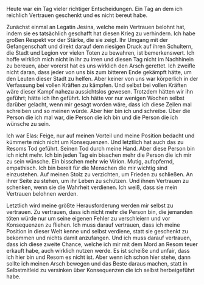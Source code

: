 Heute war ein Tag vieler richtiger Entscheidungen. Ein Tag an dem ich reichlich Vertrauen geschenkt und es nicht bereut habe.

Zunächst einmal an Legatin Jesina, welche mein Vertrauen belohnt hat, indem sie es tatsächlich geschafft hat diesen Krieg zu verhindern. Ich habe großen Respekt vor der Stärke, die sie zeigt. Ihr Umgang mit der Gefangenschaft und direkt darauf dem riesigen Druck auf ihren Schultern, die Stadt und Legion vor vielen Toten zu bewahren, ist bemerkenswert. Ich hoffe wirklich mich nicht in ihr zu irren und diesen Tag nicht im Nachhinein zu bereuen, aber vorerst hat es uns wirklich den Arsch gerettet. Ich zweifle nicht daran, dass jeder von uns bis zum bitteren Ende gekämpft hätte, um den Leuten dieser Stadt zu helfen. Aber keiner von uns war körperlich in der Verfassung bei vollen Kräften zu kämpfen. Und selbst bei vollen Kräften wäre dieser Kampf nahezu aussichtslos gewesen. Trotzdem hätten wir ihn geführt; hätte ich ihn geführt. Ich hätte vor nur wenigen Wochen selbst darüber gelacht, wenn mir gesagt worden wäre, dass ich diese Zeilen mal schreiben und so meinen würde. Aber hier bin ich und schreibe. Über die Person die ich mal war, die Person die ich bin und die Person die ich wünsche zu sein. 

Ich war Elas: Feige, nur auf meinen Vorteil und meine Position bedacht und kümmerte mich nicht um Konsequenzen. Und letztlich hat auch das zu Resoms Tod geführt. Seinen Tod durch meine Hand. Aber diese Person bin ich nicht mehr. Ich bin jeden Tag ein bisschen mehr die Person die ich mir zu sein wünsche. Ein bisschen mehr wie Virion. Mutig, aufopfernd, empathisch. Ich bin bereit für die Menschen die mir wichtig sind einzustehen. Auf meinen Stolz zu verzichten, um Frieden zu schließen. An ihrer Seite zu stehen, um ihr Leben zu schützen. Und ihnen Vertrauen zu schenken, wenn sie die Wahrheit verdienen. Ich weiß, dass sie mein Vertrauen belohnen werden. 

Letztlich wird meine größte Herausforderung werden mir selbst zu vertrauen. Zu vertrauen, dass ich nicht mehr die Person bin, die jemanden töten würde nur um seine eigenen Fehler zu verschleiern und vor Konsequenzen zu fliehen. Ich muss darauf vertrauen, dass ich meine Position in dieser Welt kenne und selbst verdiene, statt sie geschenkt zu bekommen und nichts damit anzufangen. Und ich muss darauf vertrauen, dass ich diese zweite Chance, welche ich mir mit dem Mord an Resom teuer erkauft habe, auch wirklich nutzen werde. Es ist scheiße und unfair, dass ich hier bin und Resom es nicht ist. Aber wenn ich schon hier stehe, dann sollte ich meinen Arsch bewegen und das Beste daraus machen, statt in Selbstmitleid zu versinken über Konsequenzen die ich selbst herbeigeführt habe.

